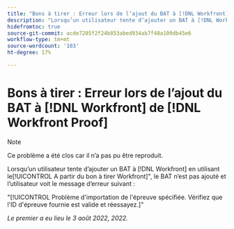 ```yaml
---
title: "Bons à tirer : Erreur lors de l’ajout du BAT à [!DNL Workfront] de [!DNL Workfront] Bon à tirer"
description: "Lorsqu’un utilisateur tente d’ajouter un BAT à [!DNL Workfront] en utilisant la variable [!UICONTROL A partir du bon à tirer Workfront] , le BAT n’est pas ajouté et l’utilisateur voit un message d’erreur."
hidefromtoc: true
source-git-commit: acde7285f2f24b853abed934ab7f48a109db45e6
workflow-type: tm+mt
source-wordcount: '103'
ht-degree: 17%

---
```



# Bons à tirer : Erreur lors de l’ajout du BAT à [!DNL Workfront] de [!DNL Workfront Proof]

<!-- This issue is on both WF and proof known issue pages -->

>[!NOTE]
>
>Ce problème a été clos car il n’a pas pu être reproduit.

Lorsqu’un utilisateur tente d’ajouter un BAT à [!DNL Workfront] en utilisant le[!UICONTROL A partir du bon à tirer Workfront]&quot;, le BAT n’est pas ajouté et l’utilisateur voit le message d’erreur suivant :

&quot;[!UICONTROL Problème d&#39;importation de l&#39;épreuve spécifiée. Vérifiez que l&#39;ID d&#39;épreuve fournie est valide et réessayez.]&quot;

_Le premier a eu lieu le 3 août 2022, 2022._

